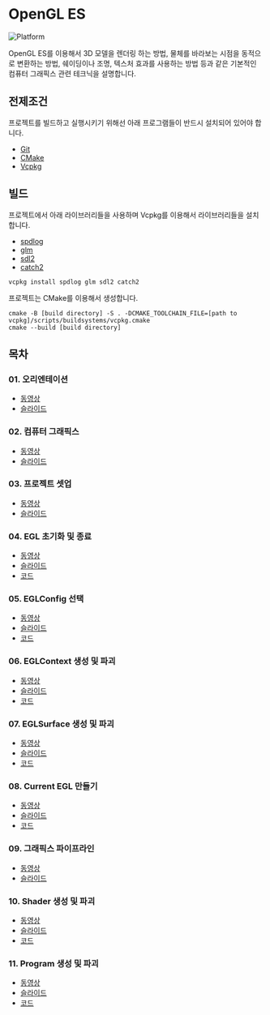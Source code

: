 # OpenGL ES

![Platform](https://img.shields.io/badge/Platform-macOS-brightgreen)

OpenGL ES를 이용해서 3D 모델을 렌더링 하는 방법, 물체를 바라보는 시점을 동적으로 변환하는 방법, 쉐이딩이나 조명, 텍스처 효과를 사용하는 방법 등과 같은 기본적인 컴퓨터 그래픽스 관련 테크닉을
설명합니다.

## 전제조건

프로젝트를 빌드하고 실행시키기 위해선 아래 프로그램들이 반드시 설치되어 있어야 합니다.

+ [Git](https://git-scm.com/downloads)
+ [CMake](https://cmake.org/download)
+ [Vcpkg](https://github.com/microsoft/vcpkg)

## 빌드

프로젝트에서 아래 라이브러리들을 사용하며 Vcpkg를 이용해서 라이브러리들을 설치합니다.

+ [spdlog](https://github.com/gabime/spdlog)
+ [glm](https://github.com/g-truc/glm)
+ [sdl2](https://github.com/libsdl-org/SDL)
+ [catch2](https://github.com/catchorg/Catch2)

```
vcpkg install spdlog glm sdl2 catch2
```

프로젝트는 CMake를 이용해서 생성합니다.

```
cmake -B [build directory] -S . -DCMAKE_TOOLCHAIN_FILE=[path to vcpkg]/scripts/buildsystems/vcpkg.cmake
cmake --build [build directory]
```

## 목차

### 01. 오리엔테이션

+ [동영상](https://youtu.be/5ltQAmyo6Mo)
+ [슬라이드](https://docs.google.com/presentation/d/18XgdDWOH9SFFyHMuTS2kuhDO379Wo0qtpKugqk8h9jw/edit?usp=sharing)

### 02. 컴퓨터 그래픽스

+ [동영상](https://youtu.be/aq7UXbus7NY)
+ [슬라이드](https://docs.google.com/presentation/d/1-bCNUH0e6j4QF70cVQGsblL6h6T5sOLJ5by-h3unJxE/edit?usp=sharing)

### 03. 프로젝트 셋업

+ [동영상](https://youtu.be/zLjvoZEYcew)
+ [슬라이드](https://docs.google.com/presentation/d/1r0VwI4tPbyFKDmpEj_NDT8QYkK9F9qFtRODPaod7RIg/edit?usp=sharing)

### 04. EGL 초기화 및 종료

+ [동영상](https://youtu.be/mMIePH5AInI)
+ [슬라이드](https://docs.google.com/presentation/d/1_wH_11cCXuj_5nGiB_4HMLoXQYgn2OCe7qx9IcIdHsc/edit?usp=sharing)
+ [코드](https://github.com/GraphicsKorea/OpenGLES/tree/main/04.InitializeAndTerminateEGL)

### 05. EGLConfig 선택

+ [동영상](https://youtu.be/mQx_7W0pXqU)
+ [슬라이드](https://docs.google.com/presentation/d/1pww4_xDNyYiSIlCFKY1wakQ9Fl6Zojar0gGaP3OufQE/edit?usp=sharing)
+ [코드](https://github.com/GraphicsKorea/OpenGLES/tree/main/05.ChooseEGLConfig)

### 06. EGLContext 생성 및 파괴

+ [동영상](https://youtu.be/RIkW-LrTpCA)
+ [슬라이드](https://docs.google.com/presentation/d/1wC8OPmVXykqhSSzcQHYzn0rxMtqjCM2RW36Foa6zI7A/edit?usp=sharing)
+ [코드](https://github.com/GraphicsKorea/OpenGLES/tree/main/06.CreateAndDestroyEGLContext)

### 07. EGLSurface 생성 및 파괴

+ [동영상](https://youtu.be/zei42ZknbNQ)
+ [슬라이드](https://docs.google.com/presentation/d/1jsxYPOqg379006023EbhhsIDvloi7D3GABfndRJ61Co/edit?usp=sharing)
+ [코드](https://github.com/GraphicsKorea/OpenGLES/tree/main/07.CreateAndDestroyEGLSurface)

### 08. Current EGL 만들기

+ [동영상](https://youtu.be/iXEVOfjE4vo)
+ [슬라이드](https://docs.google.com/presentation/d/1BRRIDxZluug28msn3i7g6o9W2IHD0YarH5PFG184_No/edit?usp=sharing)
+ [코드](https://github.com/GraphicsKorea/OpenGLES/tree/main/08.MakeCurrentEGL)

### 09. 그래픽스 파이프라인

+ [동영상](https://youtu.be/phzqJImcPDM)
+ [슬라이드](https://docs.google.com/presentation/d/17291LzoFqTE9boKv9XV47zFM5ZjTnGYdm2YzetbMqVY/edit?usp=sharing)

### 10. Shader 생성 및 파괴

+ [동영상](https://youtu.be/oz4dCYZSwjA)
+ [슬라이드](https://docs.google.com/presentation/d/1U29vG6KALEmhtN71JCHLcLDLUORcxYY_eEfbid_Q2Sk/edit?usp=sharing)
+ [코드](https://github.com/GraphicsKorea/OpenGLES/tree/main/10.CreateAndDestroyShader)

### 11. Program 생성 및 파괴

+ [동영상](https://youtu.be/mhncEqMN4lk)
+ [슬라이드](https://docs.google.com/presentation/d/17IC4-6O_wIXW2reGQbF0S1fBIwvWR9_VoJCoRlcZW7w/edit?usp=sharing)
+ [코드](https://github.com/GraphicsKorea/OpenGLES/tree/main/11.CreateAndDestroyProgram)
